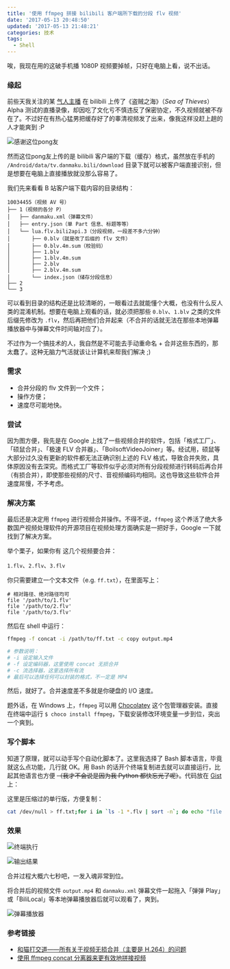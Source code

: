 ```yaml
---
title: '使用 ffmpeg 拼接 bilibili 客户端所下载的分段 flv 视频'
date: '2017-05-13 20:48:50'
updated: '2017-05-13 21:48:21'
categories: 技术
tags:
  - Shell
---
```


唉，我现在用的这破手机播 1080P 视频要掉帧，只好在电脑上看，说不出话。

### 缘起

前些天我关注的某 [气人主播](http://space.bilibili.com/15810/#!/) 在 bilibili 上传了《盗贼之海》（*Sea of Thieves*）Alpha 测试的直播录像，却因吃了文化亏不慎违反了保密协定，不久视频就被不存在了。不过好在有热心猛男把缓存好了的睾清视频发了出来，像我这样没赶上趟的人才能爽到 :P

![感谢这位pong友](https://img.prin.studio/images/2017/05/13/20170513185210.png)

然而这位pong友上传的是 bilibili 客户端的下载（缓存）格式，虽然放在手机的 `/Android/data/tv.danmaku.bili/download` 目录下就可以被客户端直接识别，但是想要在电脑上直接播放就没那么容易了。

<!--more-->

我们先来看看 B 站客户端下载内容的目录结构：

```text
10034455（视频 AV 号）
├── 1（视频的各分 P）
│   ├── danmaku.xml（弹幕文件）
│   ├── entry.json（单 Part 信息、标题等等）
│   └── lua.flv.bili2api.3（分段视频，一段差不多六分钟）
│       ├── 0.blv（就是改了后缀的 flv 文件）
│       ├── 0.blv.4m.sum（校验码）
│       ├── 1.blv
│       ├── 1.blv.4m.sum
│       ├── 2.blv
│       ├── 2.blv.4m.sum
│       └── index.json（储存分段信息）
├── 2
└── 3
```

可以看到目录的结构还是比较清晰的，一眼看过去就能懂个大概，也没有什么反人类的混淆机制。想要在电脑上观看的话，就必须把那些 `0.blv`、`1.blv` 之类的文件后缀先修改为 `.flv`，然后再把他们合并起来（不合并的话就无法在那些本地弹幕播放器中与弹幕文件时间轴对应了）。

不过作为一个搞技术的人，我自然是不可能去手动重命名 + 合并这些东西的，那太蠢了。这种无脑力气活就该让计算机来帮我们解决 ;)

### 需求

- 合并分段的 flv 文件到一个文件；
- 操作方便；
- 速度尽可能地快。

### 尝试

因为图方便，我先是在 Google 上找了一些视频合并的软件，包括「格式工厂」、「硕鼠合并」、「极速 FLV 合并器」、「BoilsoftVideoJoiner」等。经试用，硕鼠等大部分过久没有更新的软件都无法正确识别上述的 FLV 格式，导致合并失败，具体原因没有去深究。而格式工厂等软件似乎必须对所有分段视频进行转码后再合并（有损合并），即使那些视频的尺寸、音视频编码均相同。这也导致这些软件合并速度屌慢，不予考虑。

### 解决方案

最后还是决定用 `ffmpeg` 进行视频合并操作。不得不说，`ffmpeg` 这个养活了绝大多数国产视频处理软件的开源项目在视频处理方面确实是一把好手，Google 一下就找到了解决方案。

举个栗子，如果你有 这几个视频要合并：

`1.flv`、`2.flv`、`3.flv`

你只需要建立一个文本文件（e.g. `ff.txt`），在里面写上：

```
# 相对路径、绝对路径均可
file '/path/to/1.flv'
file '/path/to/2.flv'
file '/path/to/3.flv'
```

然后在 shell 中运行：

```bash
ffmpeg -f concat -i /path/to/ff.txt -c copy output.mp4

# 参数说明：
# -i 设定输入文件
# -f 设定编码器，这里使用 concat 无损合并
# -c 流选择器，这里选择所有流
# 最后可以选择任何可以封装的格式，不一定是 MP4
```

然后，就好了。合并速度差不多就是你硬盘的 I/O 速度。

题外话，在 Windows 上，`ffmpeg` 可以用 [Chocolatey](https://chocolatey.org/) 这个包管理器安装。直接在终端中运行 `$ choco install ffmpeg`，下载安装修改环境变量一步到位，突出一个爽到。

### 写个脚本

知道了原理，就可以动手写个自动化脚本了。这里我选择了 Bash 脚本语言，毕竟就这么点功能，几行就 OK。用 Bash 的话开个终端复制进去就可以直接运行，比起其他语言也方便 ~~（我才不会说是因为我 Python 都快忘光了呢）~~。代码放在 [Gist](https://gist.github.com/printempw/1bc29da99b238d68e87af874f898f435) 上：

<script src="https://gist.github.com/printempw/1bc29da99b238d68e87af874f898f435.js"></script>

这里是压缩过的单行版，方便复制：

```bash
cat /dev/null > ff.txt;for i in `ls -1 *.flv | sort -n`; do echo "file '${i}'" >> ff.txt;done;ffmpeg -f concat -i ff.txt -c copy ../output.mp4;rm ff.txt;printf "success"
```

### 效果

![终端执行](https://img.prin.studio/images/2017/05/13/QQ20170513201744.png)

![输出结果](https://img.prin.studio/images/2017/05/13/QQ20170513201722.png)

合并过程大概六七秒吧，一发入魂非常到位。

将合并后的视频文件 `output.mp4` 和 `danmaku.xml` 弹幕文件一起拖入「弹弹 Play」或「BiliLocal」等本地弹幕播放器后就可以观看了，爽到。

![弹幕播放器](https://img.prin.studio/images/2017/05/13/QQ20170513202429.png)

### 参考链接

- [和猫打交道——所有关于视频无损合并（主要是 H.264）的问题](https://www.cnbeining.com/2014/05/dealing-with-cat-all-on-video-non-destructive-merge-mainly-h-264-problem/)
- [使用 ffmpeg concat 分离器来更有效地拼接视频](https://github.com/soimort/you-get/issues/324)



